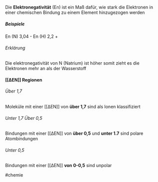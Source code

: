 Die **Elektronegativität** (En) ist ein Maß dafür, wie stark die Elektronen in einer chemischen Bindung zu einem Element hinzugezogen werden

##### Beispiele
En (N) 3,04 -
En (H) 2,2 +
 
###### Erklärung
Die elektronegativität von N (Natrium) ist höher somit zieht es die Elektronen mehr an als der Wasserstoff

#### [[∆EN]] Regionen
###### Über 1,7
Moleküle mit einer [[∆EN]] von **über 1,7** sind als Ionen klassifiziert

###### Unter 1,7 Über 0,5 
Bindungen mit einer [[∆EN]] von **über 0,5** und **unter 1.7** sind polare Atombindungen 

###### Unter 0,5
Bindungen mit einer [[∆EN]] **von 0-0,5** sind unpolar

#chemie
